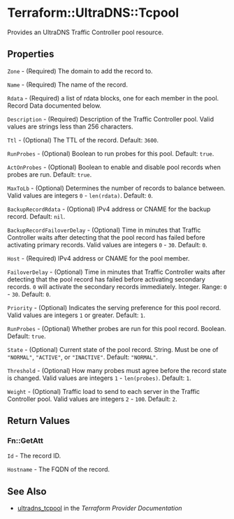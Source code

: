 # Terraform::UltraDNS::Tcpool

Provides an UltraDNS Traffic Controller pool resource.

## Properties

`Zone` - (Required) The domain to add the record to.

`Name` - (Required) The name of the record.

`Rdata` - (Required) a list of rdata blocks, one for each member in the pool. Record Data documented below.

`Description` - (Required) Description of the Traffic Controller pool. Valid values are strings less than 256 characters.

`Ttl` - (Optional) The TTL of the record. Default: `3600`.

`RunProbes` - (Optional) Boolean to run probes for this pool. Default: `true`.

`ActOnProbes` - (Optional) Boolean to enable and disable pool records when probes are run. Default: `true`.

`MaxToLb` - (Optional) Determines the number of records to balance between. Valid values are integers  `0` - `len(rdata)`. Default: `0`.

`BackupRecordRdata` - (Optional) IPv4 address or CNAME for the backup record. Default: `nil`.

`BackupRecordFailoverDelay` - (Optional) Time in minutes that Traffic Controller waits after detecting that the pool record has failed before activating primary records. Valid values are integers `0` - `30`. Default: `0`.

`Host` - (Required) IPv4 address or CNAME for the pool member.

`FailoverDelay` - (Optional) Time in minutes that Traffic Controller waits after detecting that the pool record has failed before activating secondary records. `0` will activate the secondary records immediately. Integer. Range: `0` - `30`. Default: `0`.

`Priority` - (Optional) Indicates the serving preference for this pool record. Valid values are integers `1` or greater. Default: `1`.

`RunProbes` - (Optional) Whether probes are run for this pool record. Boolean. Default: `true`.

`State` - (Optional) Current state of the pool record. String. Must be one of `"NORMAL"`, `"ACTIVE"`, or `"INACTIVE"`. Default: `"NORMAL"`.

`Threshold` - (Optional) How many probes must agree before the record state is changed. Valid values are integers `1` - `len(probes)`. Default: `1`.

`Weight` - (Optional) Traffic load to send to each server in the Traffic Controller pool. Valid values are integers `2` - `100`. Default: `2`.


## Return Values

### Fn::GetAtt

`Id` - The record ID.

`Hostname` - The FQDN of the record.

## See Also

* [ultradns_tcpool](https://www.terraform.io/docs/providers/ultradns/r/tcpool.html) in the _Terraform Provider Documentation_